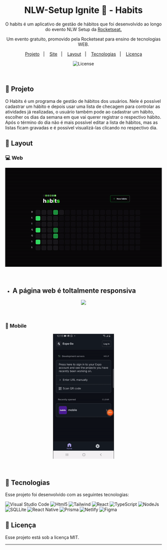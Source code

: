 <h1 align="center">NLW-Setup Ignite 🚀 - Habits</h1>

<p align="center">
O habits é um aplicativo de gestão de hábitos que foi desenvolvido ao longo do evento NLW Setup da <a href="https://www.rocketseat.com.br/">Rocketseat.</a>
<p align="center">Um evento gratuito, promovido pela Rocketseat para ensino de tecnologias WEB. </p>

<p align="center">
  <a href="#-projeto">Projeto</a>&nbsp;&nbsp;&nbsp;|&nbsp;&nbsp;&nbsp;
  <a href="https://welbert-luiz-silva.github.io/Habits/">Site</a>&nbsp;&nbsp;&nbsp;|&nbsp;&nbsp;&nbsp;
  <a href="#-layout">Layout</a>&nbsp;&nbsp;&nbsp;|&nbsp;&nbsp;&nbsp;
  <a href="#-tecnologias">Tecnologias</a>&nbsp;&nbsp;&nbsp;|&nbsp;&nbsp;&nbsp;
  <a href="#memo-licença">Licença</a>
</p>

<p align="center">
  <img alt="License" src="https://img.shields.io/static/v1?label=license&message=MIT&color=49AA26&labelColor=000000">
</p>

<br>

## 🔧 Projeto

O Habits é um programa de gestão de hábitos dos usuários. Nele é possível cadastrar um hábito e depois usar uma lista de checagem para controlar as atividades já realizadas, o usuário também pode ao cadastrar um hábito, escolher os dias da semana em que vai querer registrar o respectivo hábito. Após o término do dia não é mais possível editar a lista de hábitos, mas as listas ficam gravadas e é possível visualizá-las clicando no respectivo dia.

## 🔖 Layout
### 💻 Web

<p align="center">
  <img src="webRecording.gif">
</p><br/>

- <h2>A página web é toltalmente responsiva</h2>

<p align="center">
  <img src="responsiveRecording.gif">
</p><br/>

### 📲 Mobile
<p align="center">
  <img height="400px" src="mobileRecording.gif">
</p><br/>

## 🚀 Tecnologias

Esse projeto foi desenvolvido com as seguintes tecnologias:

<img alt="Visual Studio Code" src="https://img.shields.io/badge/VS Code-0078d7.svg?style=for-the-badge&logo=visual-studio-code&logoColor=white"/> <img alt="Html5" src="https://img.shields.io/badge/HTML5-E34F26?style=for-the-badge&logo=html5&logoColor=white"/> <img alt="Tailwind" src="https://img.shields.io/badge/Tailwind_CSS-38B2AC?style=for-the-badge&logo=tailwind-css&logoColor=white"/>  <img alt="React" src="https://img.shields.io/badge/React-20232A?style=for-the-badge&logo=react&logoColor=61DAFB"/> <img alt="TypeScript" src="https://img.shields.io/badge/TypeScript-007ACC?style=for-the-badge&logo=typescript&logoColor=white"/> <img alt="NodeJs" src="https://img.shields.io/badge/Node.js-43853D?style=for-the-badge&logo=node.js&logoColor=white"/> <img alt="SQLLite" src="https://img.shields.io/badge/SQLite-07405E?style=for-the-badge&logo=sqlite&logoColor=white"/> 
<img alt="React Native" src="https://img.shields.io/badge/React_Native-20232A?style=for-the-badge&logo=react&logoColor=61DAFB"/> <img alt="Prisma" src="https://img.shields.io/badge/Prisma-3982CE?style=for-the-badge&logo=Prisma&logoColor=white"/> <img alt="Netlify" src="https://img.shields.io/badge/Netlify-00C7B7?style=for-the-badge&logo=netlify&logoColor=white"/> 
<img alt="Figma" src="https://img.shields.io/badge/Figma-F24E1E?style=for-the-badge&logo=figma&logoColor=white"/>   

## :memo: Licença

Esse projeto está sob a licença MIT.

---

